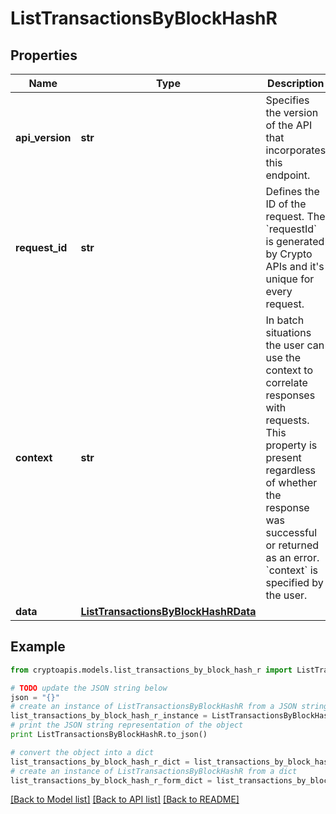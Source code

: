 # ListTransactionsByBlockHashR


## Properties
Name | Type | Description | Notes
------------ | ------------- | ------------- | -------------
**api_version** | **str** | Specifies the version of the API that incorporates this endpoint. | 
**request_id** | **str** | Defines the ID of the request. The &#x60;requestId&#x60; is generated by Crypto APIs and it&#39;s unique for every request. | 
**context** | **str** | In batch situations the user can use the context to correlate responses with requests. This property is present regardless of whether the response was successful or returned as an error. &#x60;context&#x60; is specified by the user. | [optional] 
**data** | [**ListTransactionsByBlockHashRData**](ListTransactionsByBlockHashRData.md) |  | 

## Example

```python
from cryptoapis.models.list_transactions_by_block_hash_r import ListTransactionsByBlockHashR

# TODO update the JSON string below
json = "{}"
# create an instance of ListTransactionsByBlockHashR from a JSON string
list_transactions_by_block_hash_r_instance = ListTransactionsByBlockHashR.from_json(json)
# print the JSON string representation of the object
print ListTransactionsByBlockHashR.to_json()

# convert the object into a dict
list_transactions_by_block_hash_r_dict = list_transactions_by_block_hash_r_instance.to_dict()
# create an instance of ListTransactionsByBlockHashR from a dict
list_transactions_by_block_hash_r_form_dict = list_transactions_by_block_hash_r.from_dict(list_transactions_by_block_hash_r_dict)
```
[[Back to Model list]](../README.md#documentation-for-models) [[Back to API list]](../README.md#documentation-for-api-endpoints) [[Back to README]](../README.md)


